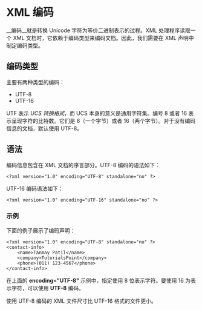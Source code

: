 # XML 编码

__编码__就是转换 Unicode 字符为等价二进制表示的过程。XML 处理程序读取一个 XML 文档时，它依赖于编码类型来编码文档。因此，我们需要在 XML 声明中制定编码类型。

## 编码类型

主要有两种类型的编码：

- UTF-8
- UTF-16

UTF 表示 _UCS 转换格式_，而 UCS 本身的意义是通用字符集。编号 8 或者 16 表示呈现字符的比特数。它们是 8（一个字节）或者 16（两个字节）。对于没有编码信息的文档，默认使用 UTF-8。

## 语法

编码信息包含在 XML 文档的序言部分。UTF-8 编码的语法如下：

```
<?xml version="1.0" encoding="UTF-8" standalone="no" ?>
```

UTF-16 编码语法如下：

```
<?xml version="1.0" encoding="UTF-16" standalone="no" ?>
```

### 示例

下面的例子展示了编码声明：

```
<?xml version="1.0" encoding="UTF-8" standalone="no" ?>
<contact-info>
	<name>Tanmay Patil</name>
	<company>TutorialsPoint</company>
	<phone>(011) 123-4567</phone>
</contact-info>
```

在上面的 __encoding="UTF-8"__ 示例中，指定使用 8 位表示字符。要使用 16 为表示字符，可以使用 __UTF-8__ 编码。

使用 UTF-8 编码的 XML 文件尺寸比 UTF-16 格式的文件更小。